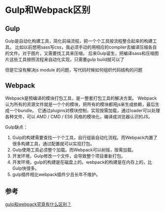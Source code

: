 # Gulp和Webpack区别

## Gulp
Gulp是自动化构建工具，简化前端流程，把一个个工具按流程整合起来的构建工具。
比如以前想用sass写css，我必须手动的用相应的compiler去编译压缩各自的文件。对于图片，又需要找工具来压缩。
后来Gulp诞生，把编译sass和压缩图片这些工具按照流程来自动化实现，只需要gulp build就可以了

但是它没有解决js module 的问题，写代码时候如何组织代码结构的问题

## Webpack
Webpack是预编译的模块打包工具，是一整套打包工具的解决方案。
Webpack认为所有的资源文件就是一个个的模块，把所有的模块都用js来生成依赖，最后生成一个bundle。
它通过plugins对模块控制，实现按需加载，通过loader可以处理各种文件，可以 AMD / CMD / ES6 风格的模块化，编译成浏览器认识的JS。

Gulp缺点：
1. Gulp的构建需要查找一个个工具，自行组装自动化流程。而Webpack内置了很多构建工具，通过配置就可以实现打包。
2. Gulp使用工具必须整个加载。而Webpack可以树摇，按需加载。
3. 开发环境，Gulp修改一个文件，会导致整个项目重新打包。
4. 开发环境，gulp的构建是在磁盘上的。webpack的构建是在内存上的，比Gulp快很多。
5. gulp插件相比webpack插件少且长年不维护。

## 参考
[gulp和webpack究竟有什么区别？](https://segmentfault.com/q/1010000008058766)
